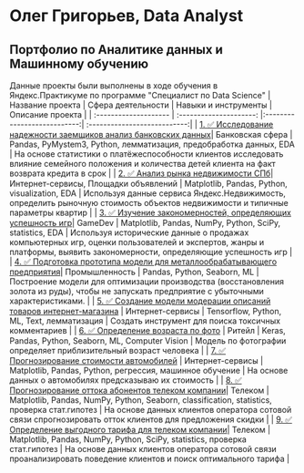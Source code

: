 # Олег Григорьев, Data Analyst
## Портфолио по Аналитике данных и Машинному обучению
Данные проекты были выполнены в ходе обучения в Яндекс.Практикуме по программе "Специалист по Data Science"
| Название проекта | Сфера деятельности | Навыки и инструменты | Описание проекта |
| :-------------------- | :---------------------: |:---------------------------:| :---------------------------:|
| [1. ✅ Исследование надежности заемщиков анализ банковских данных](https://github.com/oleggrigoryev/public_projects/tree/main/banking)| Банковская сфера | Pandas, PyMystem3, Python, лемматизация, предобработка данных, EDA | На основе статистики о платёжеспособности клиентов исследовать влияние семейного положения и количества детей клиента на факт возврата кредита в срок |
| [2. ✅ Анализ рынка недвижимости СПб](https://github.com/oleggrigoryev/public_projects/tree/main/real_estate)| Интернет-сервисы, Площадки объявлений | Matplotlib, Pandas, Python, visualization, EDA | Используя данные сервиса Яндекс.Недвижимость, определить рыночную стоимость объектов недвижимости и типичные параметры квартир |
| [3. ✅ Изучение закономерностей, определяющих успешность игр](https://github.com/oleggrigoryev/public_projects/tree/main/games)| GameDev | Matplotlib, Pandas, NumPy, Python, SciPy, statistics, EDA | Используя исторические данные о продажах компьютерных игр, оценки пользователей и экспертов, жанры и платформы, выявить закономерности, определяющие успешность игр |
| [4. ✅ Подготовка прототипа модели для металлообрабатывающего предприятия](https://github.com/oleggrigoryev/public_projects/tree/main/industry_gold_recovery)| Промышленность | Pandas, Python, Seaborn, ML | Построение модели для оптимизации производства (восстановления золота из руды), чтобы не запускать предприятие с убыточными характеристиками. |
| [5. ✅ Создание модели модерации описаний товаров интернет-магазина](https://github.com/oleggrigoryev/public_projects/tree/main/nlp) | Интернет-сервисы | Tensorflow, Python, ML, Text, лемматизация | Создать инструмент для поиска токсичных комментариев |
| [6. ✅ Определение возраста по фото](https://github.com/oleggrigoryev/public_projects/tree/main/computer_vision) | Ритейл | Keras, Pandas, Python, Seaborn, ML, Computer Vision | Модель по фотографии определяет приблизительный возраст человека |
| [7. ✅ Прогнозирование стоимости автомобилей](https://github.com/oleggrigoryev/public_projects/tree/main/car_service) | Интернет-сервисы | Matplotlib, Pandas, Python, регрессия, машинное обучение | На основе данных о автомобилях предсказываю их стоимость |
| [8. ✅ Прогнозирование оттока абонентов телеком компании](https://github.com/oleggrigoryev/public_projects/tree/main/telecom_outflow)| Телеком | Matplotlib, Pandas, NumPy, Python, Seaborn, classification, statistics, проверка стат.гипотез | На основе данных клиентов оператора сотовой связи спрогнозировать отток клиентов для предложения скидки |
| [9. ✅ Определение выгодного тарифа для телеком компании](https://github.com/oleggrigoryev/public_projects/tree/main/telecom_tariff)| Телеком | Matplotlib, Pandas, NumPy, Python, SciPy, statistics, проверка стат.гипотез | На основе данных клиентов оператора сотовой связи проанализировать поведение клиентов и поиск оптимального тарифа |
